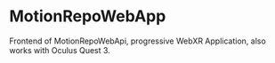 # MotionRepoWebApp
Frontend of MotionRepoWebApi, progressive WebXR Application, also works with Oculus Quest 3.

